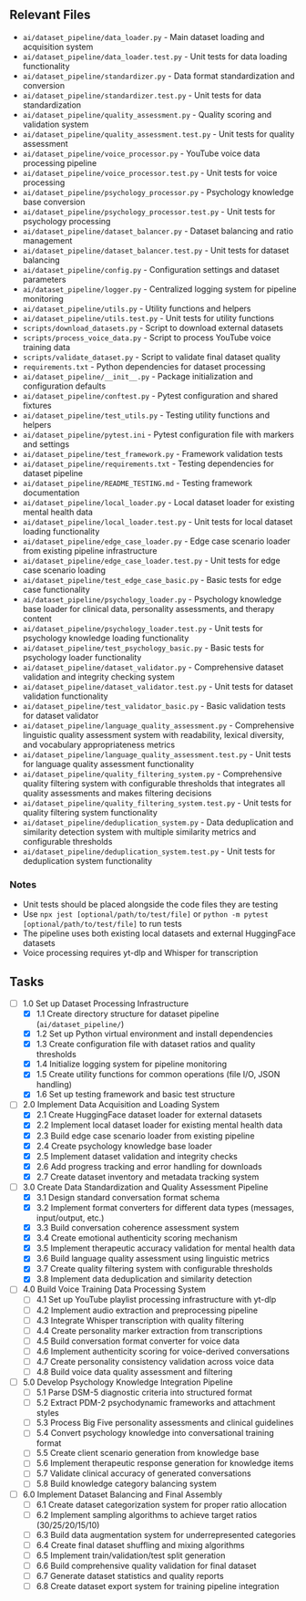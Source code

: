 ## Relevant Files

- `ai/dataset_pipeline/data_loader.py` - Main dataset loading and acquisition system
- `ai/dataset_pipeline/data_loader.test.py` - Unit tests for data loading functionality
- `ai/dataset_pipeline/standardizer.py` - Data format standardization and conversion
- `ai/dataset_pipeline/standardizer.test.py` - Unit tests for data standardization
- `ai/dataset_pipeline/quality_assessment.py` - Quality scoring and validation system
- `ai/dataset_pipeline/quality_assessment.test.py` - Unit tests for quality assessment
- `ai/dataset_pipeline/voice_processor.py` - YouTube voice data processing pipeline
- `ai/dataset_pipeline/voice_processor.test.py` - Unit tests for voice processing
- `ai/dataset_pipeline/psychology_processor.py` - Psychology knowledge base conversion
- `ai/dataset_pipeline/psychology_processor.test.py` - Unit tests for psychology processing
- `ai/dataset_pipeline/dataset_balancer.py` - Dataset balancing and ratio management
- `ai/dataset_pipeline/dataset_balancer.test.py` - Unit tests for dataset balancing
- `ai/dataset_pipeline/config.py` - Configuration settings and dataset parameters
- `ai/dataset_pipeline/logger.py` - Centralized logging system for pipeline monitoring
- `ai/dataset_pipeline/utils.py` - Utility functions and helpers
- `ai/dataset_pipeline/utils.test.py` - Unit tests for utility functions
- `scripts/download_datasets.py` - Script to download external datasets
- `scripts/process_voice_data.py` - Script to process YouTube voice training data
- `scripts/validate_dataset.py` - Script to validate final dataset quality
- `requirements.txt` - Python dependencies for dataset processing
- `ai/dataset_pipeline/__init__.py` - Package initialization and configuration defaults
- `ai/dataset_pipeline/conftest.py` - Pytest configuration and shared fixtures
- `ai/dataset_pipeline/test_utils.py` - Testing utility functions and helpers
- `ai/dataset_pipeline/pytest.ini` - Pytest configuration file with markers and settings
- `ai/dataset_pipeline/test_framework.py` - Framework validation tests
- `ai/dataset_pipeline/requirements.txt` - Testing dependencies for dataset pipeline
- `ai/dataset_pipeline/README_TESTING.md` - Testing framework documentation
- `ai/dataset_pipeline/local_loader.py` - Local dataset loader for existing mental health data
- `ai/dataset_pipeline/local_loader.test.py` - Unit tests for local dataset loading functionality
- `ai/dataset_pipeline/edge_case_loader.py` - Edge case scenario loader from existing pipeline infrastructure
- `ai/dataset_pipeline/edge_case_loader.test.py` - Unit tests for edge case scenario loading
- `ai/dataset_pipeline/test_edge_case_basic.py` - Basic tests for edge case functionality
- `ai/dataset_pipeline/psychology_loader.py` - Psychology knowledge base loader for clinical data, personality assessments, and therapy content
- `ai/dataset_pipeline/psychology_loader.test.py` - Unit tests for psychology knowledge loading functionality
- `ai/dataset_pipeline/test_psychology_basic.py` - Basic tests for psychology loader functionality
- `ai/dataset_pipeline/dataset_validator.py` - Comprehensive dataset validation and integrity checking system
- `ai/dataset_pipeline/dataset_validator.test.py` - Unit tests for dataset validation functionality
- `ai/dataset_pipeline/test_validator_basic.py` - Basic validation tests for dataset validator
- `ai/dataset_pipeline/language_quality_assessment.py` - Comprehensive linguistic quality assessment system with readability, lexical diversity, and vocabulary appropriateness metrics
- `ai/dataset_pipeline/language_quality_assessment.test.py` - Unit tests for language quality assessment functionality
- `ai/dataset_pipeline/quality_filtering_system.py` - Comprehensive quality filtering system with configurable thresholds that integrates all quality assessments and makes filtering decisions
- `ai/dataset_pipeline/quality_filtering_system.test.py` - Unit tests for quality filtering system functionality
- `ai/dataset_pipeline/deduplication_system.py` - Data deduplication and similarity detection system with multiple similarity metrics and configurable thresholds
- `ai/dataset_pipeline/deduplication_system.test.py` - Unit tests for deduplication system functionality

### Notes

- Unit tests should be placed alongside the code files they are testing
- Use `npx jest [optional/path/to/test/file]` or `python -m pytest [optional/path/to/test/file]` to run tests
- The pipeline uses both existing local datasets and external HuggingFace datasets
- Voice processing requires yt-dlp and Whisper for transcription

## Tasks

- [ ] 1.0 Set up Dataset Processing Infrastructure
  - [x] 1.1 Create directory structure for dataset pipeline (`ai/dataset_pipeline/`)
  - [x] 1.2 Set up Python virtual environment and install dependencies
  - [x] 1.3 Create configuration file with dataset ratios and quality thresholds
  - [x] 1.4 Initialize logging system for pipeline monitoring
  - [x] 1.5 Create utility functions for common operations (file I/O, JSON handling)
  - [x] 1.6 Set up testing framework and basic test structure

- [ ] 2.0 Implement Data Acquisition and Loading System
  - [x] 2.1 Create HuggingFace dataset loader for external datasets
  - [x] 2.2 Implement local dataset loader for existing mental health data
  - [x] 2.3 Build edge case scenario loader from existing pipeline
  - [x] 2.4 Create psychology knowledge base loader
  - [x] 2.5 Implement dataset validation and integrity checks
  - [x] 2.6 Add progress tracking and error handling for downloads
  - [x] 2.7 Create dataset inventory and metadata tracking system

- [ ] 3.0 Create Data Standardization and Quality Assessment Pipeline
  - [x] 3.1 Design standard conversation format schema
  - [x] 3.2 Implement format converters for different data types (messages, input/output, etc.)
  - [x] 3.3 Build conversation coherence assessment system
  - [x] 3.4 Create emotional authenticity scoring mechanism
  - [x] 3.5 Implement therapeutic accuracy validation for mental health data
  - [x] 3.6 Build language quality assessment using linguistic metrics
  - [x] 3.7 Create quality filtering system with configurable thresholds
  - [x] 3.8 Implement data deduplication and similarity detection

- [ ] 4.0 Build Voice Training Data Processing System
  - [ ] 4.1 Set up YouTube playlist processing infrastructure with yt-dlp
  - [ ] 4.2 Implement audio extraction and preprocessing pipeline
  - [ ] 4.3 Integrate Whisper transcription with quality filtering
  - [ ] 4.4 Create personality marker extraction from transcriptions
  - [ ] 4.5 Build conversation format converter for voice data
  - [ ] 4.6 Implement authenticity scoring for voice-derived conversations
  - [ ] 4.7 Create personality consistency validation across voice data
  - [ ] 4.8 Build voice data quality assessment and filtering

- [ ] 5.0 Develop Psychology Knowledge Integration Pipeline
  - [ ] 5.1 Parse DSM-5 diagnostic criteria into structured format
  - [ ] 5.2 Extract PDM-2 psychodynamic frameworks and attachment styles
  - [ ] 5.3 Process Big Five personality assessments and clinical guidelines
  - [ ] 5.4 Convert psychology knowledge into conversational training format
  - [ ] 5.5 Create client scenario generation from knowledge base
  - [ ] 5.6 Implement therapeutic response generation for knowledge items
  - [ ] 5.7 Validate clinical accuracy of generated conversations
  - [ ] 5.8 Build knowledge category balancing system

- [ ] 6.0 Implement Dataset Balancing and Final Assembly
  - [ ] 6.1 Create dataset categorization system for proper ratio allocation
  - [ ] 6.2 Implement sampling algorithms to achieve target ratios (30/25/20/15/10)
  - [ ] 6.3 Build data augmentation system for underrepresented categories
  - [ ] 6.4 Create final dataset shuffling and mixing algorithms
  - [ ] 6.5 Implement train/validation/test split generation
  - [ ] 6.6 Build comprehensive quality validation for final dataset
  - [ ] 6.7 Generate dataset statistics and quality reports
  - [ ] 6.8 Create dataset export system for training pipeline integration